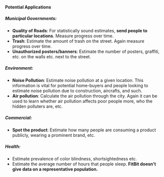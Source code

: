 **Potential Applications**

##### **Municipal Governments:**

  - **Quality of Roads**: For statistically sound estimates, **send people to particular locations**. Measure progress over time.
  - **Trash**: Estimate the amount of trash on the street. Again measure progress over time.
  - **Unauthorized posters/banners**: Estimate the number of posters, graffiti, etc. on the walls etc. next to the street.

##### **Environment:**

  - **Noise Pollution**: Estimate noise pollution at a given location. This information is vital for potential home-buyers and people looking to estimate noise pollution due to construction, aircrafts, and such.
  - **Air pollution**: Calculate the air pollution through the city. Again it can be used to learn whether air pollution affects poor people more, who the hidden polluters are, etc. 

##### **Commercial:**

  -  **Spot the product**: Estimate how many people are consuming a product publicly, wearing a prominent brand, etc.

##### **Health**: 

  - Estimate prevalence of color blindness, shortsightedness etc.
  - Estimate the average number of hours that people sleep. **FitBit doesn’t give data on a representative population.**
